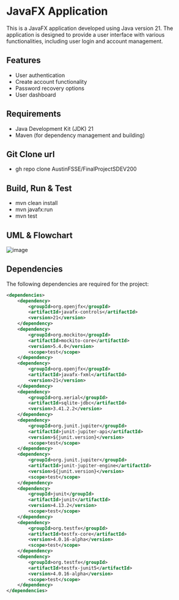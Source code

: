 # JavaFX Application

This is a JavaFX application developed using Java version 21. The application is designed to provide a user interface with various functionalities, including user login and account management.

## Features

- User authentication
- Create account functionality
- Password recovery options
- User dashboard

## Requirements

- Java Development Kit (JDK) 21
- Maven (for dependency management and building)

## Git Clone url
- gh repo clone AustinFSSE/FinalProjectSDEV200

## Build, Run & Test
- mvn clean install
- mvn javafx:run
- mvn test

## UML & Flowchart
![image](https://github.com/user-attachments/assets/1e7f1011-d2f5-4191-8e0a-1fbb4bb97a8d)



## Dependencies

The following dependencies are required for the project:

```xml
<dependencies>
    <dependency>
        <groupId>org.openjfx</groupId>
        <artifactId>javafx-controls</artifactId>
        <version>21</version>
    </dependency>
    <dependency>
        <groupId>org.mockito</groupId>
        <artifactId>mockito-core</artifactId>
        <version>5.4.0</version>
        <scope>test</scope>
    </dependency>
    <dependency>
        <groupId>org.openjfx</groupId>
        <artifactId>javafx-fxml</artifactId>
        <version>21</version>
    </dependency>
    <dependency>
        <groupId>org.xerial</groupId>
        <artifactId>sqlite-jdbc</artifactId>
        <version>3.41.2.2</version>
    </dependency>
    <dependency>
        <groupId>org.junit.jupiter</groupId>
        <artifactId>junit-jupiter-api</artifactId>
        <version>${junit.version}</version>
        <scope>test</scope>
    </dependency>
    <dependency>
        <groupId>org.junit.jupiter</groupId>
        <artifactId>junit-jupiter-engine</artifactId>
        <version>${junit.version}</version>
        <scope>test</scope>
    </dependency>
    <dependency>
        <groupId>junit</groupId>
        <artifactId>junit</artifactId>
        <version>4.13.2</version>
        <scope>test</scope>
    </dependency>
    <dependency>
        <groupId>org.testfx</groupId>
        <artifactId>testfx-core</artifactId>
        <version>4.0.16-alpha</version>
        <scope>test</scope>
    </dependency>
    <dependency>
        <groupId>org.testfx</groupId>
        <artifactId>testfx-junit5</artifactId>
        <version>4.0.16-alpha</version>
        <scope>test</scope>
    </dependency>
</dependencies>
